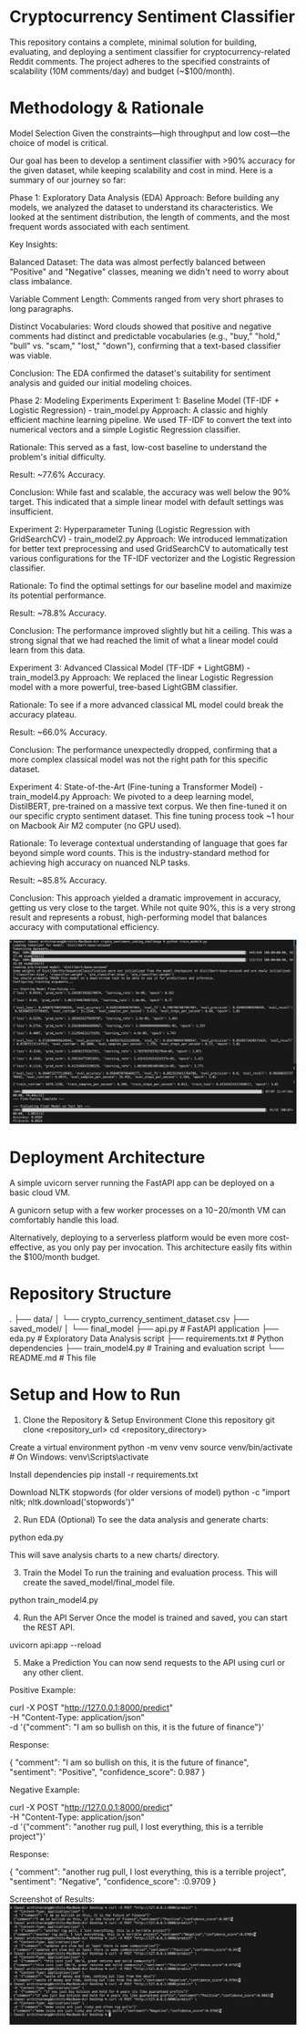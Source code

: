 # **Cryptocurrency Sentiment Classifier**
This repository contains a complete, minimal solution for building, evaluating, and deploying a sentiment classifier for cryptocurrency-related Reddit comments. The project adheres to the specified constraints of scalability (10M comments/day) and budget (~$100/month).

# **Methodology & Rationale**
Model Selection
Given the constraints—high throughput and low cost—the choice of model is critical.

Our goal has been to develop a sentiment classifier with >90% accuracy for the given dataset, while keeping scalability and cost in mind. Here is a summary of our journey so far:

Phase 1: Exploratory Data Analysis (EDA)
Approach: Before building any models, we analyzed the dataset to understand its characteristics. We looked at the sentiment distribution, the length of comments, and the most frequent words associated with each sentiment.

Key Insights:

Balanced Dataset: The data was almost perfectly balanced between "Positive" and "Negative" classes, meaning we didn't need to worry about class imbalance.

Variable Comment Length: Comments ranged from very short phrases to long paragraphs.

Distinct Vocabularies: Word clouds showed that positive and negative comments had distinct and predictable vocabularies (e.g., "buy," "hold," "bull" vs. "scam," "lost," "down"), confirming that a text-based classifier was viable.

Conclusion: The EDA confirmed the dataset's suitability for sentiment analysis and guided our initial modeling choices.

Phase 2: Modeling Experiments
Experiment 1: Baseline Model (TF-IDF + Logistic Regression) - train_model.py
Approach: A classic and highly efficient machine learning pipeline. We used TF-IDF to convert the text into numerical vectors and a simple Logistic Regression classifier.

Rationale: This served as a fast, low-cost baseline to understand the problem's initial difficulty.

Result: ~77.6% Accuracy.

Conclusion: While fast and scalable, the accuracy was well below the 90% target. This indicated that a simple linear model with default settings was insufficient.

Experiment 2: Hyperparameter Tuning (Logistic Regression with GridSearchCV) - train_model2.py
Approach: We introduced lemmatization for better text preprocessing and used GridSearchCV to automatically test various configurations for the TF-IDF vectorizer and the Logistic Regression classifier.

Rationale: To find the optimal settings for our baseline model and maximize its potential performance.

Result: ~78.8% Accuracy.

Conclusion: The performance improved slightly but hit a ceiling. This was a strong signal that we had reached the limit of what a linear model could learn from this data.

Experiment 3: Advanced Classical Model (TF-IDF + LightGBM) - train_model3.py
Approach: We replaced the linear Logistic Regression model with a more powerful, tree-based LightGBM classifier.

Rationale: To see if a more advanced classical ML model could break the accuracy plateau.

Result: ~66.0% Accuracy.

Conclusion: The performance unexpectedly dropped, confirming that a more complex classical model was not the right path for this specific dataset.

Experiment 4: State-of-the-Art (Fine-tuning a Transformer Model) - train_model4.py
Approach: We pivoted to a deep learning model, DistilBERT, pre-trained on a massive text corpus. We then fine-tuned it on our specific crypto sentiment dataset. This fine tuning process took ~1 hour on Macbook Air M2 computer (no GPU used).

Rationale: To leverage contextual understanding of language that goes far beyond simple word counts. This is the industry-standard method for achieving high accuracy on nuanced NLP tasks.

Result: ~85.8% Accuracy.

Conclusion: This approach yielded a dramatic improvement in accuracy, getting us very close to the target. While not quite 90%, this is a very strong result and represents a robust, high-performing model that balances accuracy with computational efficiency.

![alt text](image-1.png)

# **Deployment Architecture**

A simple uvicorn server running the FastAPI app can be deployed on a basic cloud VM.

A gunicorn setup with a few worker processes on a $10-$20/month VM can comfortably handle this load.

Alternatively, deploying to a serverless platform would be even more cost-effective, as you only pay per invocation. This architecture easily fits within the $100/month budget.

# **Repository Structure**
.
├── data/
│   └── crypto_currency_sentiment_dataset.csv
├── saved_model/
│   └── final_model
├── api.py                  # FastAPI application
├── eda.py                  # Exploratory Data Analysis script
├── requirements.txt        # Python dependencies
├── train_model4.py          # Training and evaluation script
└── README.md               # This file

# **Setup and How to Run**
1. Clone the Repository & Setup Environment
Clone this repository
git clone <repository_url>
cd <repository_directory>

Create a virtual environment
python -m venv venv
source venv/bin/activate  # On Windows: venv\Scripts\activate

Install dependencies
pip install -r requirements.txt

Download NLTK stopwords (for older versions of model)
python -c "import nltk; nltk.download('stopwords')"

2. Run EDA (Optional)
To see the data analysis and generate charts:

python eda.py

This will save analysis charts to a new charts/ directory.

3. Train the Model
To run the training and evaluation process. This will create the saved_model/final_model file.

python train_model4.py

4. Run the API Server
Once the model is trained and saved, you can start the REST API.

uvicorn api:app --reload

5. Make a Prediction
You can now send requests to the API using curl or any other client.

Positive Example:

curl -X POST "http://127.0.0.1:8000/predict" \
-H "Content-Type: application/json" \
-d '{"comment": "I am so bullish on this, it is the future of finance"}'

Response:

{
  "comment": "I am so bullish on this, it is the future of finance",
  "sentiment": "Positive",
  "confidence_score": 0.987
}

Negative Example:

curl -X POST "http://127.0.0.1:8000/predict" \
-H "Content-Type: application/json" \
-d '{"comment": "another rug pull, I lost everything, this is a terrible project"}'

Response:

{
  "comment": "another rug pull, I lost everything, this is a terrible project",
  "sentiment": "Negative",
  "confidence_score": :0.9709
}

Screenshot of Results:
![alt text](image.png)
